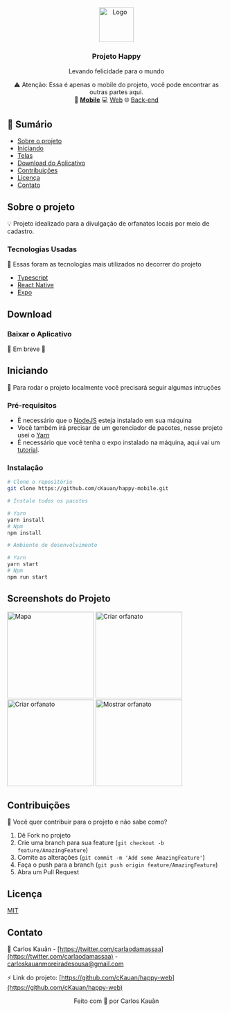 <!-- PROJECT LOGO -->
<br />
<p align="center">
    <img src="https://i.ibb.co/9tmXJf4/happy.png" alt="Logo" height="80" />
  <h3 align="center">Projeto Happy</h3>
  <p align="center">Levando felicidade para o mundo</p>
    


<p align="center">
    ⚠️ Atenção: Essa é apenas o mobile do projeto, você pode encontrar as outras partes aqui.
    <br>
 📱 <strong><a href="https://github.com/cKauan/happy-mobile">Mobile</a></strong>
 💻 <a href="https://github.com/cKauan/happy-web">Web</a>
  🌐 <a href="https://github.com/cKauan/happy-server">Back-end</a>
</p>

<!-- TABLE OF CONTENTS -->
## :paperclip: Sumário

* [Sobre o projeto](#sobre-o-projeto)
* [Iniciando](#iniciando)
* [Telas](#screenshots-do-projeto)
* [Download do Aplicativo](#download)
* [Contribuições](#contribuições)
* [Licença](#licença)
* [Contato](#contato)

## Sobre o projeto

💡 Projeto idealizado para a divulgação de orfanatos locais por meio de cadastro.

### Tecnologias Usadas
:pushpin: Essas foram as tecnologias mais utilizados no decorrer do projeto
* [Typescript](https://www.typescriptlang.org)
* [React Native](https://reactnative.dev)
* [Expo](https://expo.io)

## Download
### Baixar o Aplicativo
🚧 Em breve 🚧

<!-- GETTING STARTED -->
## Iniciando
:bookmark: Para rodar o projeto localmente você precisará seguir algumas intruções

### Pré-requisitos

- É necessário que o <a href="https://nodejs.org/en/">NodeJS</a> esteja instalado em sua máquina
- Você também irá precisar de um gerenciador de pacotes, nesse projeto usei o <a href="https://yarnpkg.com">Yarn</a>
- É necessário que você tenha o expo instalado na máquina, aqui vai um <a href="https://expo.io/learn">tutorial</a>. 

### Instalação

```bash
# Clone o repositório
git clone https://github.com/cKauan/happy-mobile.git

# Instale todos os pacotes

# Yarn
yarn install
# Npm
npm install

# Ambiente de desenvolvimento

# Yarn
yarn start
# Npm
npm run start
```

<!-- USAGE EXAMPLES -->
## Screenshots do Projeto

<p align="left">
<img src="https://i.ibb.co/31JsRhf/Whats-App-Image-2020-10-17-at-23-42-13-1.jpg" alt="Mapa" width="200" />
<img src="https://i.ibb.co/tYSVsP1/Whats-App-Image-2020-10-17-at-23-42-13-2.jpg" alt="Criar orfanato" width="200"/>
<img src="https://i.ibb.co/zH2Sg1L/Whats-App-Image-2020-10-17-at-23-42-13-3.jpg" alt="Criar orfanato" width="200"/>
<img src="https://i.ibb.co/Yb87d47/Whats-App-Image-2020-10-17-at-23-42-13.jpg" alt="Mostrar orfanato" width="200" />
</p>


<!-- CONTRIBUTING -->
## Contribuições

:dart: Você quer contribuir para o projeto e não sabe como?

1. Dê Fork no projeto
2. Crie uma branch para sua feature (`git checkout -b feature/AmazingFeature`)
3. Comite as alterações (`git commit -m 'Add some AmazingFeature'`)
4. Faça o push para a branch (`git push origin feature/AmazingFeature`)
5. Abra um Pull Request

<!-- LICENSE -->
## Licença

<a href="https://choosealicense.com/licenses/mit/">MIT</a>

<!-- CONTACT -->
## Contato

:boy: Carlos Kauãn - [https://twitter.com/carlaodamassaa](https://twitter.com/carlaodamassaa) - carloskauanmoreiradesousa@gmail.com

:zap: Link do projeto: [https://github.com/cKauan/happy-web](https://github.com/cKauan/happy-web)

<p align="center">Feito com 💚 por Carlos Kauãn</p>
